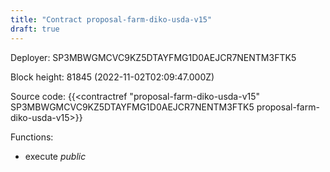 ```yaml
---
title: "Contract proposal-farm-diko-usda-v15"
draft: true
---
```

Deployer: SP3MBWGMCVC9KZ5DTAYFMG1D0AEJCR7NENTM3FTK5


 



Block height: 81845 (2022-11-02T02:09:47.000Z)

Source code: {{<contractref "proposal-farm-diko-usda-v15" SP3MBWGMCVC9KZ5DTAYFMG1D0AEJCR7NENTM3FTK5 proposal-farm-diko-usda-v15>}}

Functions:

* execute _public_
